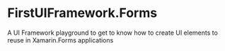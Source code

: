 # FirstUIFramework.Forms
A UI Framework playground to get to know how to create UI elements to reuse in Xamarin.Forms applications
